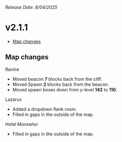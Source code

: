 _Release Date: 8/04/2025_

# v2.1.1

- [Map changes](#map-changes)

## Map changes

Ravine

- Moved beacon **7** blocks back from the cliff.
- Moved Spawn **2** blocks back from the beacon.
- Moved spawn boxes down from y-level **142** to **110**.

Lazarus

- Added a dropdown flank room.
- Filled in gaps in the outside of the map.

Hotel Monseñor

- Filled in gaps in the outside of the map.

